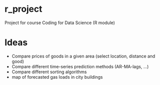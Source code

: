 # r_project
Project for course Coding for Data Science (R module)


# Ideas 
- Compare prices of goods in a given area (select location, distance and good)
- Compare different time-series prediction methods (AR-MA-lags, ...)
- Compare different sorting algorithms
- map of forecasted gas loads in city buildings

